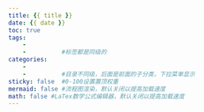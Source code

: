 ```yaml
---
title: {{ title }}
date: {{ date }}
toc: true
tags:
    -
    -          #标签都是同级的
categories:
    -
    -          #目录不同级，后面是前面的子分类，下拉菜单显示
sticky: false  #0-100设置置顶权重
mermaid: false #流程图渲染，默认关闭以提高加载速度
math: false #LaTex数学公式编辑器，默认关闭以提高加载速度
---
```

